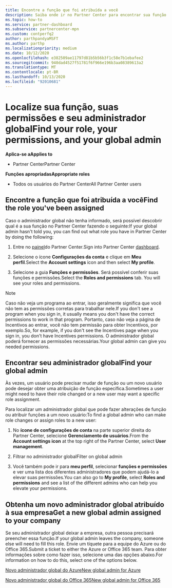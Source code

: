 ```yaml
---
title: Encontre a função que foi atribuída a você
description: Saiba onde ir no Partner Center para encontrar sua função e permissões.
ms.topic: how-to
ms.service: partner-dashboard
ms.subservice: partnercenter-mpn
ms.custom: contperfq2
author: parthpandyaMSFT
ms.author: parthp
ms.localizationpriority: medium
ms.date: 10/12/2020
ms.openlocfilehash: e382509ae11797d81b5b56b3f1c58e7b1ebafee2
ms.sourcegitcommit: 940dad4527f51781f6f966e196b3aa08389613a2
ms.translationtype: MT
ms.contentlocale: pt-BR
ms.lasthandoff: 10/13/2020
ms.locfileid: "92010681"
---
```

# <a name="find-your-role-your-permissions-and-your-global-admin"></a><span data-ttu-id="0cb8f-103">Localize sua função, suas permissões e seu administrador global</span><span class="sxs-lookup"><span data-stu-id="0cb8f-103">Find your role, your permissions, and your global admin</span></span>

<span data-ttu-id="0cb8f-104">**Aplica-se a**</span><span class="sxs-lookup"><span data-stu-id="0cb8f-104">**Applies to**</span></span>
- <span data-ttu-id="0cb8f-105">Partner Center</span><span class="sxs-lookup"><span data-stu-id="0cb8f-105">Partner Center</span></span>

<span data-ttu-id="0cb8f-106">**Funções apropriadas**</span><span class="sxs-lookup"><span data-stu-id="0cb8f-106">**Appropriate roles**</span></span>

- <span data-ttu-id="0cb8f-107">Todos os usuários do Partner Center</span><span class="sxs-lookup"><span data-stu-id="0cb8f-107">All Partner Center users</span></span>

## <a name="find-the-role-youve-been-assigned"></a><span data-ttu-id="0cb8f-108">Encontre a função que foi atribuída a você</span><span class="sxs-lookup"><span data-stu-id="0cb8f-108">Find the role you've been assigned</span></span>

<span data-ttu-id="0cb8f-109">Caso o administrador global não tenha informado, será possível descobrir qual é a sua função no Partner Center fazendo o seguinte:</span><span class="sxs-lookup"><span data-stu-id="0cb8f-109">If your global admin hasn't told you, you can find out what role you have in Partner Center by doing the following:</span></span>

1. <span data-ttu-id="0cb8f-110">Entre no [painel](https://partner.microsoft.com/dashboard/home)do Partner Center.</span><span class="sxs-lookup"><span data-stu-id="0cb8f-110">Sign into Partner Center [dashboard](https://partner.microsoft.com/dashboard/home).</span></span>

1. <span data-ttu-id="0cb8f-111">Selecione o ícone **Configurações da conta** e clique em **Meu perfil**.</span><span class="sxs-lookup"><span data-stu-id="0cb8f-111">Select the **Account settings** icon and then select **My profile**.</span></span>
 
1. <span data-ttu-id="0cb8f-112">Selecione a guia **Funções e permissões**. Será possível conferir suas funções e permissões.</span><span class="sxs-lookup"><span data-stu-id="0cb8f-112">Select the **Roles and permissions** tab. You will see your roles and permissions.</span></span>
 
>[!Note]
><span data-ttu-id="0cb8f-113">Caso não veja um programa ao entrar, isso geralmente significa que você não tem as permissões corretas para trabalhar nele.</span><span class="sxs-lookup"><span data-stu-id="0cb8f-113">If you don't see a program when you sign in, it usually means you don't have the correct permissions to work in that program.</span></span> <span data-ttu-id="0cb8f-114">Portanto, caso não veja a página de Incentivos ao entrar, você não tem permissão para obter Incentivos, por exemplo.</span><span class="sxs-lookup"><span data-stu-id="0cb8f-114">So, for example, if you don't see the Incentives page when you sign in, you don't have Incentives permissions.</span></span> <span data-ttu-id="0cb8f-115">O administrador global poderá fornecer as permissões necessárias.</span><span class="sxs-lookup"><span data-stu-id="0cb8f-115">Your global admin can give you needed permissions.</span></span>

## <a name="find-your-global-admin"></a><span data-ttu-id="0cb8f-116">Encontrar seu administrador global</span><span class="sxs-lookup"><span data-stu-id="0cb8f-116">Find your global admin</span></span>

<span data-ttu-id="0cb8f-117">Às vezes, um usuário pode precisar mudar de função ou um novo usuário pode desejar obter uma atribuição de função específica.</span><span class="sxs-lookup"><span data-stu-id="0cb8f-117">Sometimes a user might need to have their role changed or a new user may want a specific role assignment.</span></span>

<span data-ttu-id="0cb8f-118">Para localizar um administrador global que pode fazer alterações de função ou atribuir funções a um novo usuário:</span><span class="sxs-lookup"><span data-stu-id="0cb8f-118">To find a global admin who can make role changes or assign roles to a new user:</span></span> 

1. <span data-ttu-id="0cb8f-119">No **ícone de configurações de conta** na parte superior direita do Partner Center, selecione **Gerenciamento de usuários**.</span><span class="sxs-lookup"><span data-stu-id="0cb8f-119">From the **Account settings icon** at the top right of the Partner Center, select **User management**.</span></span>

1. <span data-ttu-id="0cb8f-120">Filtrar no administrador global</span><span class="sxs-lookup"><span data-stu-id="0cb8f-120">Filter on global admin</span></span>

1. <span data-ttu-id="0cb8f-121">Você também pode ir para **meu perfil**, selecionar **funções e permissões** e ver uma lista dos diferentes administradores que podem ajudá-lo a elevar suas permissões.</span><span class="sxs-lookup"><span data-stu-id="0cb8f-121">You can also go to **My profile**, select **Roles and permissions** and see a list of the different admins who can help you elevate your permissions.</span></span> 


## <a name="get-a-new-global-admin-assigned-to-your-company"></a><span data-ttu-id="0cb8f-122">Obtenha um novo administrador global atribuído à sua empresa</span><span class="sxs-lookup"><span data-stu-id="0cb8f-122">Get a new global admin assigned to your company</span></span>

<span data-ttu-id="0cb8f-123">Se seu administrador global deixar a empresa, outra pessoa precisará preencher essa função.</span><span class="sxs-lookup"><span data-stu-id="0cb8f-123">If your global admin leaves the company, someone else will need to fill this role.</span></span> <span data-ttu-id="0cb8f-124">Envie um tíquete para a equipe do Azure ou do Office 365.</span><span class="sxs-lookup"><span data-stu-id="0cb8f-124">Submit a ticket to either the Azure or Office 365 team.</span></span> <span data-ttu-id="0cb8f-125">Para obter informações sobre como fazer isso, selecione uma das opções abaixo.</span><span class="sxs-lookup"><span data-stu-id="0cb8f-125">For information on how to do this, select one of the options below.</span></span>

[<span data-ttu-id="0cb8f-126">Novo administrador global do Azure</span><span class="sxs-lookup"><span data-stu-id="0cb8f-126">New global admin for Azure</span></span>](https://support.microsoft.com/help/4505981/what-to-do-if-the-only-admin-for-your-mpn-program-has-left-the-company)

[<span data-ttu-id="0cb8f-127">Novo administrador global do Office 365</span><span class="sxs-lookup"><span data-stu-id="0cb8f-127">New global admin for Office 365</span></span>](https://admin.microsoft.com/)

